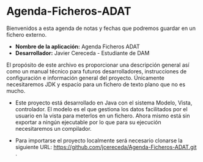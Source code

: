 # Agenda-Ficheros-ADAT
Bienvenidos a esta agenda de notas y fechas que podremos guardar en un fichero externo. 

* **Nombre de la aplicación:** Agenda Ficheros ADAT
* **Desarrollador:** Javier Cereceda - Estudiante de DAM

El propósito de este archivo es proporcionar una descripción general así como un manual técnico para futuros desarrolladores, instrucciones de configuración e información general del proyecto.
Únicamente necesitaremos JDK y espacio para un fichero de texto plano que no es mucho. 

* Este proyecto está desarrollado en Java con el sistema Modelo, Vista, controlador. El modelo es el que gestiona los datos facilitados por el usuario en la vista para meterlos
en un fichero. Ahora mismo está sin exportar a ningún ejecutable por lo que para su ejecución necesitaremos un compilador.

* Para importarse el proyecto localmente será necesario clonarse la siguiente URL: https://github.com/jcereceda/Agenda-Ficheros-ADAT.git .

